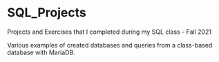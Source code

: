 # SQL_Projects
Projects and Exercises that I completed during my SQL class - Fall 2021

Various examples of created databases and queries from a class-based database with MariaDB.
